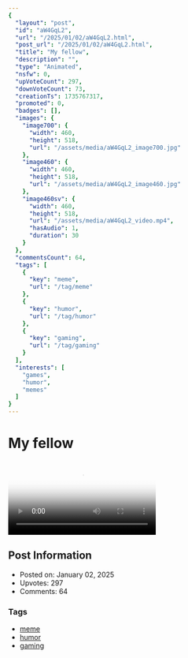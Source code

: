 ```yaml
---
{
  "layout": "post",
  "id": "aW4GqL2",
  "url": "/2025/01/02/aW4GqL2.html",
  "post_url": "/2025/01/02/aW4GqL2.html",
  "title": "My fellow",
  "description": "",
  "type": "Animated",
  "nsfw": 0,
  "upVoteCount": 297,
  "downVoteCount": 73,
  "creationTs": 1735767317,
  "promoted": 0,
  "badges": [],
  "images": {
    "image700": {
      "width": 460,
      "height": 518,
      "url": "/assets/media/aW4GqL2_image700.jpg"
    },
    "image460": {
      "width": 460,
      "height": 518,
      "url": "/assets/media/aW4GqL2_image460.jpg"
    },
    "image460sv": {
      "width": 460,
      "height": 518,
      "url": "/assets/media/aW4GqL2_video.mp4",
      "hasAudio": 1,
      "duration": 30
    }
  },
  "commentsCount": 64,
  "tags": [
    {
      "key": "meme",
      "url": "/tag/meme"
    },
    {
      "key": "humor",
      "url": "/tag/humor"
    },
    {
      "key": "gaming",
      "url": "/tag/gaming"
    }
  ],
  "interests": [
    "games",
    "humor",
    "memes"
  ]
}
---
```


# My fellow

<video controls playsinline loop poster="/assets/media/aW4GqL2_image460.jpg">
  <source src="/assets/media/aW4GqL2_video.mp4" type="video/mp4">
  Your browser does not support the video tag.
</video>

## Post Information

- Posted on: January 02, 2025
- Upvotes: 297
- Comments: 64

### Tags

- [meme](/tag/meme)
- [humor](/tag/humor)
- [gaming](/tag/gaming)

